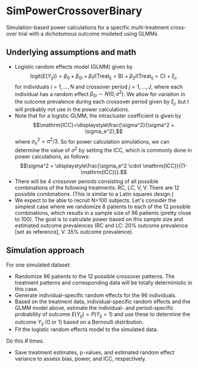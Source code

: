# SimPowerCrossoverBinary
Simulation-based power calculations for a specific multi-treatment cross-over trial with a dichotomous outcome modeled using GLMMs

<!-- ABOUT THE PROJECT -->
## Underlying assumptions and math

* Logistic random effects model (GLMM) given by $$\mathrm{logit}(E(Y_{ij})) = \beta_0 + \beta_{0i} + \beta_1 I(\mathrm{Treat_{ij}=B}) + \beta_2 I(\mathrm{Treat_{ij}=C}) + \xi_{j},$$ for individuals $i=1,\dots,N$ and crossover period $j=1,\dots,J$, where each individual has a random effect $\beta_{0i} \sim N(0,\sigma^2)$. We allow for variation in the outcome prevalence during each crossover period given by $\xi_{j}$, but I will probably not use in the power calculations. 
* Note that for a logistic GLMM, the intracluster coefficient is given by $$\mathrm{ICC}=\displaystyle\frac{\sigma^2}{\sigma^2 + \sigma_e^2},$$ where $\sigma_e^2 = \pi^2/3$. So for power calculation simulations, we can determine the value of $\sigma^2$ by setting the ICC, which is commonly done in power calculations, as follows: $$\sigma^2 = \displaystyle\frac{\sigma_e^2 \cdot \mathrm{ICC}}{(1-\mathrm{ICC})}.$$
* There will be 4 crossover periods consisting of all possible combinations of the following treatments: RC, LC, V, V. There are 12 possible combinations. (This is similar to a Latin squares design.)
* We expect to be able to recruit N=100 subjects. Let's consider the simplest case where we randomize 8 patients to each of the 12 possible combinations, which results in a sample size of 96 patients (pretty close to 100). The goal is to calculate power based on this sample size and estimated outcome prevalences (RC and LC: 20% outcome prevalence [set as reference], V: 35% outcome prevalence).

<!-- SIMULATION APPROACH -->
## Simulation approach

For one simulated dataset:
* Randomize 96 patients to the 12 possible crossover patterns. The treatment patterns and corresponding data will be totally deterministic in this case.
* Generate individual-specific random effects for the 96 individuals.
* Based on the treatment data, individual-specific random effects and the GLMM model above, estimate the individual- and period-specific probability of outcome $E(Y_{ij})=P(Y_{ij}=1)$ and use these to determine the outcome $Y_{ij}$ (0 or 1) based on a Bernoulli distribution.
* Fit the logistic random effects model to the simulated data.

Do this $R$ times. 
* Save treatment estimates, p-values, and estimated random effect variance to assess bias, power, and ICC, respectively. 
